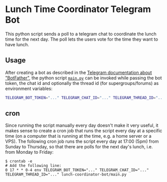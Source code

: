 # Lunch Time Coordinator Telegram Bot

This python script sends a poll to a telegram chat to coordinate the lunch time for the next day. The poll lets the users vote for the time they want to have lunch.


## Usage

After creating a bot as described in the [Telegram documentation about "BotFather"](https://core.telegram.org/bots/features#botfather), the python script [`main.py`](main.py) can be invoked while passing the bot token, the chat id and optionally the thread id (for supergroups/forums) as environment variables:

```bash
TELEGRAM_BOT_TOKEN="..." TELEGRAM_CHAT_ID="..." TELEGRAM_THREAD_ID="..." lunch-coordinator-bot/main.py
```


## cron

Since running the script manually every day doesn't make it very useful, it makes sense to create a cron job that runs the script every day at a specific time (on a computer that is running at the time, e.g. a home server or a VPS). The following cron job runs the script every day at 17:00 (5pm) from Sunday to Thursday, so that there are polls for the next day's lunch, i.e. from Monday to Friday:

```
$ crontab -e
# Add the following line:
0 17 * * 0-4 env TELEGRAM_BOT_TOKEN="..." TELEGRAM_CHAT_ID="..." TELEGRAM_THREAD_ID="..." lunch-coordinator-bot/main.py
```